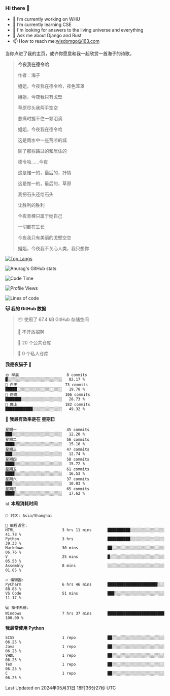 ### Hi there 👋



- 🔭 I’m currently working on WHU
- 🌱 I’m currently learning CSE
- 🤔 I'm looking for answers to the living universe and everything
- 💬 Ask me about Django and Rust
- 📫 How to reach me:wisdomgo@163.com

当你点进了我的主页，或许你愿意和我一起欣赏一首海子的诗歌。

>**今夜我在德令哈**
>
>作者：海子
>
>姐姐，今夜我在德令哈，夜色笼罩
>
>姐姐，今夜我只有戈壁
>
>草原尽头我两手空空
>
>悲痛时握不住一颗泪滴
>
>姐姐，今夜我在德令哈
>
>这是雨水中一座荒凉的城
>
>除了那些路过的和居住的
>
>德令哈......今夜
>
>这是惟一的，最后的，抒情
>
>这是惟一的，最后的，草原
>
>我把石头还给石头
>
>让胜利的胜利
>
>今夜青稞只属于她自己
>
>一切都在生长
>
>今夜我只有美丽的戈壁空空
>
>姐姐，今夜我不关心人类，我只想你



[![Top Langs](https://github-readme-stats.vercel.app/api/top-langs/?username=wisdomgo&theme=onedark)](https://github.com/anuraghazra/github-readme-stats)

![Anurag's GitHub stats](https://github-readme-stats.vercel.app/api?username=wisdomgo&hide=contribs,stars&theme=synthwave)

<!--START_SECTION:waka-->
![Code Time](http://img.shields.io/badge/Code%20Time-201%20hrs%2051%20mins-blue)

![Profile Views](http://img.shields.io/badge/%E4%B8%AA%E4%BA%BA%E8%B5%84%E6%96%99%E8%A7%82%E7%9C%8B%E6%AC%A1%E6%95%B0-9-blue)

![Lines of code](https://img.shields.io/badge/%E4%BB%8E%E3%80%8CHello%20World%E3%80%8D%E8%B5%B7%E6%88%91%E5%B7%B2%E7%BB%8F%E5%86%99%E4%BA%86-634.1%20thousand%20%E8%A1%8C%E4%BB%A3%E7%A0%81-blue)

**🐱 我的 GitHub 数据** 

> 📦  使用了 67.4 kB GitHub 存储空间 
 > 
> 🚫 不开放招聘
 > 
> 📜 20 个公共仓库 
 > 
> 🔑 0 个私人仓库 
 > 
**我是夜猫子 🦉** 

```text
🌞 早晨                     8 commits           █░░░░░░░░░░░░░░░░░░░░░░░░   02.17 % 
🌆 白天                     73 commits          █████░░░░░░░░░░░░░░░░░░░░   19.78 % 
🌃 傍晚                     106 commits         ███████░░░░░░░░░░░░░░░░░░   28.73 % 
🌙 晚上                     182 commits         ████████████░░░░░░░░░░░░░   49.32 % 
```
📅 **我最有效率是在 星期日** 

```text
星期一                      45 commits          ███░░░░░░░░░░░░░░░░░░░░░░   12.20 % 
星期二                      56 commits          ████░░░░░░░░░░░░░░░░░░░░░   15.18 % 
星期三                      47 commits          ███░░░░░░░░░░░░░░░░░░░░░░   12.74 % 
星期四                      58 commits          ████░░░░░░░░░░░░░░░░░░░░░   15.72 % 
星期五                      61 commits          ████░░░░░░░░░░░░░░░░░░░░░   16.53 % 
星期六                      37 commits          ███░░░░░░░░░░░░░░░░░░░░░░   10.03 % 
星期日                      65 commits          ████░░░░░░░░░░░░░░░░░░░░░   17.62 % 
```


📊 **本周消耗时间** 

```text
🕑︎ 时区: Asia/Shanghai

💬 编程语言: 
HTML                     3 hrs 11 mins       ██████████░░░░░░░░░░░░░░░   41.78 % 
Python                   3 hrs               ██████████░░░░░░░░░░░░░░░   39.33 % 
Markdown                 30 mins             ██░░░░░░░░░░░░░░░░░░░░░░░   06.76 % 
V                        25 mins             █░░░░░░░░░░░░░░░░░░░░░░░░   05.53 % 
Assembly                 8 mins              ░░░░░░░░░░░░░░░░░░░░░░░░░   01.85 % 

🔥 编辑器: 
PyCharm                  6 hrs 46 mins       ██████████████████████░░░   88.83 % 
VS Code                  51 mins             ███░░░░░░░░░░░░░░░░░░░░░░   11.17 % 

💻 操作系统: 
Windows                  7 hrs 37 mins       █████████████████████████   100.00 % 
```

**我最常使用 Python** 

```text
SCSS                     1 repo              ██░░░░░░░░░░░░░░░░░░░░░░░   06.25 % 
Java                     1 repo              ██░░░░░░░░░░░░░░░░░░░░░░░   06.25 % 
VHDL                     1 repo              ██░░░░░░░░░░░░░░░░░░░░░░░   06.25 % 
TeX                      1 repo              ██░░░░░░░░░░░░░░░░░░░░░░░   06.25 % 
C                        1 repo              ██░░░░░░░░░░░░░░░░░░░░░░░   06.25 % 
```




 Last Updated on 2024年05月31日 18时36分27秒 UTC
<!--END_SECTION:waka-->
